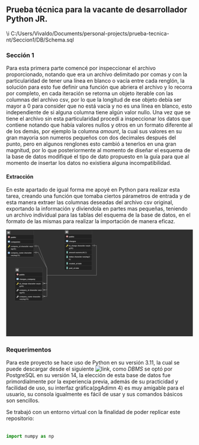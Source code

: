 ## Prueba técnica para la vacante de desarrollador Python JR.
\i C:/Users/Vivaldo/Documents/personal-projects/prueba-tecnica-nt/Seccion1/DB/Schema.sql

### Sección 1

Para esta primera parte comencé por inspeccionar el archivo proporcionado, notando que era un archivo delimitado por comas y con la particularidad de tener una línea en blanco o vacía entre cada renglón, la solución para esto fue definir una función que abriera el archivo y lo recorra por completo, en cada iteración se retorna un objeto iterable con las columnas del archivo csv, por lo que la longitud de ese objeto debía ser mayor a 0 para consider que no está vacía y no es una línea en blanco, esto independiente de si alguna columna tiene algún valor nullo.
Una vez que se tiene el archivo sin esta particularidad procedí a inspeccionar los datos que contiene notando que había valores nullos y otros en un formato diferente al de los demás, por ejemplo la columna *amount*, la cual sus valores en su gran mayoria son numeros pequeños con dos decimales después del punto, pero en algunos renglones esto cambió a tenerlos en una gran magnitud, por lo que posteriormente al momento de diseñar el esquema de la base de datos modifiqué el tipo de dato propuesto en la guía para que al momento de insertar los datos no existiera alguna incompatibilidad.

#### Extracción

En este apartado de igual forma me apoyé en Python para realizar esta tarea, creando una función que tomaba ciertos párametros de entrada y de esta manera extraer las columnas deseadas del archivo csv original, exportando la información y diviendola en partes mas pequeñas, teniendo un archivo individual para las tablas del esquema de la base de datos, en el formato de las mismas para realizar la importación de manera eficaz.

![Diagrama de entidad relación](https://github.com/VivaldoGP/prueba-tecnica/blob/main/ER_diagram.png)

### Requerimentos
Para este proyecto se hace uso de Python en su versión 3.11, la cual se puede descargar desde el siguiente ![link](https://www.python.org/), como *DBMS* se optó por PostgreSQL en su versión 14, la elección de esta base de datos fue primordialmente por la experiencia previa, además de su practicidad y facilidad de uso, su interfaz gráfica(pgAdimn 4) es muy amigable para el usuario, su consola igualmente es fácil de usar y sus comandos básicos son sencillos. 

Se trabajó con un entorno virtual con la finalidad de poder replicar este repositorio:
```python

import numpy as np
```